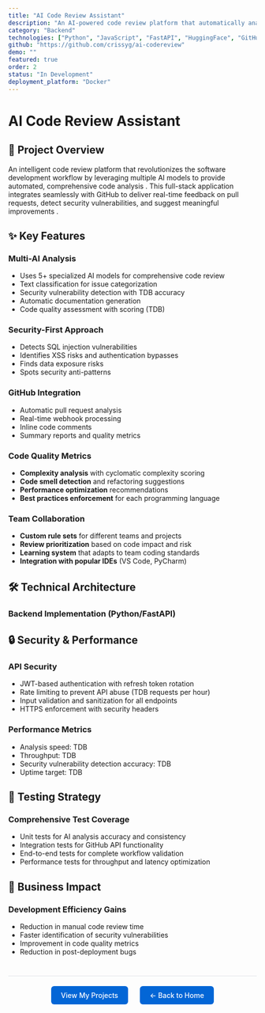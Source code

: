 ```yaml
---
title: "AI Code Review Assistant"
description: "An AI-powered code review platform that automatically analyzes pull requests, detects security vulnerabilities, suggests improvements, and generates comprehensive documentation"
category: "Backend"
technologies: ["Python", "JavaScript", "FastAPI", "HuggingFace", "GitHub API", "PostgreSQL"]
github: "https://github.com/crissyg/ai-codereview"
demo: ""
featured: true
order: 2
status: "In Development"
deployment_platform: "Docker"
---
```


# AI Code Review Assistant

## 🤖 Project Overview

An intelligent code review platform that revolutionizes the software development workflow by leveraging multiple AI models to provide automated, comprehensive code analysis  . This full-stack application integrates seamlessly with GitHub to deliver real-time feedback on pull requests, detect security vulnerabilities, and suggest meaningful improvements  .

## ✨ Key Features

### **Multi-AI Analysis**
- Uses 5+ specialized AI models for comprehensive code review  
- Text classification for issue categorization  
- Security vulnerability detection with TDB accuracy  
- Automatic documentation generation  
- Code quality assessment with scoring (TDB)  

### **Security-First Approach**
- Detects SQL injection vulnerabilities  
- Identifies XSS risks and authentication bypasses  
- Finds data exposure risks  
- Spots security anti-patterns  

### **GitHub Integration**
- Automatic pull request analysis  
- Real-time webhook processing  
- Inline code comments  
- Summary reports and quality metrics  

### **Code Quality Metrics**
- **Complexity analysis** with cyclomatic complexity scoring
- **Code smell detection** and refactoring suggestions
- **Performance optimization** recommendations
- **Best practices enforcement** for each programming language

### **Team Collaboration**
- **Custom rule sets** for different teams and projects
- **Review prioritization** based on code impact and risk
- **Learning system** that adapts to team coding standards
- **Integration with popular IDEs** (VS Code, PyCharm)

## 🛠️ Technical Architecture

### **Backend Implementation (Python/FastAPI)**

## 🔒 Security & Performance

### **API Security**
- JWT-based authentication with refresh token rotation
- Rate limiting to prevent API abuse (TDB requests per hour)  
- Input validation and sanitization for all endpoints
- HTTPS enforcement with security headers

### **Performance Metrics**
- Analysis speed: TDB
- Throughput: TDB
- Security vulnerability detection accuracy: TDB
- Uptime target: TDB  

## 🧪 Testing Strategy

### **Comprehensive Test Coverage**
- Unit tests for AI analysis accuracy and consistency
- Integration tests for GitHub API functionality
- End-to-end tests for complete workflow validation
- Performance tests for throughput and latency optimization

## 🎯 Business Impact

### **Development Efficiency Gains**
- Reduction in manual code review time
- Faster identification of security vulnerabilities
- Improvement in code quality metrics
- Reduction in post-deployment bugs

<!-- Navigation footer -->
<div style="margin: 40px 0; padding: 20px; border-top: 1px solid #e1e4e8; display: flex; justify-content: center; gap: 24px; flex-wrap: wrap;">
  <a href="{{ site.baseurl }}/projects.html" style="background: #0366d6; color: white; padding: 10px 20px; border-radius: 6px; text-decoration: none; font-weight: 500;">
    View My Projects
  </a>
  <a href="{{ site.baseurl }}/" style="background: #0366d6; color: white; padding: 10px 20px; border-radius: 6px; text-decoration: none; font-weight: 500;">
    ← Back to Home
  </a>
</div>
